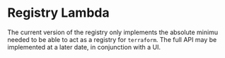 # Registry Lambda

The current version of the registry only implements the absolute minimu needed to be able to act as a registry for `terraform`. 
The full API may be implemented at a later date, in conjunction with a UI.